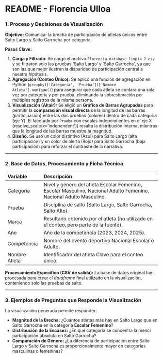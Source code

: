 # README - Florencia Ulloa

### 1. Proceso y Decisiones de Visualización

**Objetivo:** Comunicar la brecha de participación de atletas únicos entre Salto Largo y Salto Garrocha por categoría.

**Pasos Clave:**
1.  **Carga y Filtrado:** Se cargó el archivo `Florencia_database_limpia 2.csv` y se filtraron solo las pruebas 'Salto Largo' y 'Salto Garrocha', ya que son las que mejor ilustran la disparidad de participación central a nuestra hipótesis.
2.  **Agregación (Conteo Único):** Se aplicó una función de agregación en Python (`groupby(['Categoria', 'Prueba'])['Nombre Atleta'].nunique()`) para asegurar que cada atleta se contara una sola vez por categoría y por prueba, eliminando la sobrestimación por múltiples registros de la misma persona.
3.  **Visualización (Altair):** Se eligió un **Gráfico de Barras Agrupadas** para permitir la **comparación visual directa** de la longitud de las barras (participación) entre las dos pruebas (colores) dentro de cada categoría (eje Y). El facetado por `Prueba` con escalas independientes en el eje X (resolve_scale(x='independent')) resalta la distribución interna, mientras que la longitud de las barras muestra la magnitud.
4.  **Diseño:** Se usó un color distintivo (Azul) para Salto Largo (alta participación) y un color de alerta (Rojo) para Salto Garrocha (baja participación) para reforzar el contraste de la narrativa.

---

### 2. Base de Datos, Procesamiento y Ficha Técnica

| Variable | Descripción |
| :--- | :--- |
| Categoria | Nivel y género del atleta Escolar Femenino, Escolar Masculino, Nacional Adulto Femenino, Nacional Adulto Masculino. |
| Prueba | Disciplina de salto (Salto Largo, Salto Garrocha, Salto Alto). |
| Marca | Resultado obtenido por el atleta (no utilizado en el conteo, pero parte de la fuente). |
| Año | Año de la competencia (2023, 2024, 2025). |
| Competencia | Nombre del evento deportivo Nacional Escolar o Adulto. |
| Nombre Atleta | Identificador del atleta Clave para el conteo único. |

**Procesamiento Específico (CSV de salida):**
La base de datos original fue procesada para crear el *dataframe* final utilizado en la visualización, conteniendo solo las pruebas de salto.

---

### 3. Ejemplos de Preguntas que Responde la Visualización

La visualización generada permite responder:
* **Magnitud de la Brecha:** ¿Cuántos atletas más hay en Salto Largo que en Salto Garrocha en la categoría **Escolar Femenino**?
* **Distribución de la Escasez:** ¿En qué categoría se concentra la menor participación absoluta en Salto Garrocha?
* **Comparación de Género:** ¿La diferencia de participación entre Salto Largo y Salto Garrocha es proporcionalmente mayor en categorías masculinas o femeninas?
